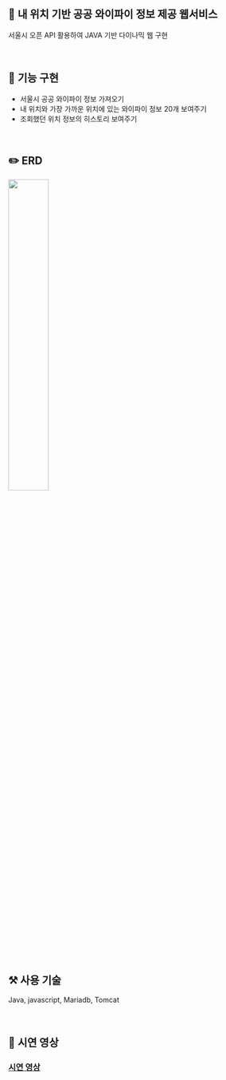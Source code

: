 ## 📍 내 위치 기반 공공 와이파이 정보 제공 웹서비스

서울시 오픈 API 활용하여 JAVA 기반 다이나믹 웹 구현 

<br>

## 📝 기능 구현

- 서울시 공공 와이파이 정보 가져오기
- 내 위치와 가장 가까운 위치에 있는 와이파이 정보 20개 보여주기
- 조회했던 위치 정보의 히스토리 보여주기

<br>

## ✏️ ERD
<img src="https://user-images.githubusercontent.com/68100358/236680164-77f28574-150f-4485-a369-b79a1c24f1b4.png" width="40%" height="40%"/>


<br>

## ⚒️ 사용 기술

Java, javascript, Mariadb, Tomcat

<br>

## 🎥 시연 영상

### [시연 영상](https://youtu.be/p3XKk1QjgEU)
